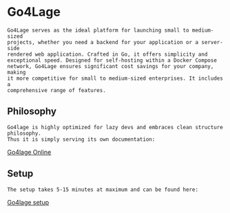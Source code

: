 # Go4Lage

    Go4Lage serves as the ideal platform for launching small to medium-sized
    projects, whether you need a backend for your application or a server-side
    rendered web application. Crafted in Go, it offers simplicity and
    exceptional speed. Designed for self-hosting within a Docker Compose
    network, Go4Lage ensures significant cost savings for your company, making
    it more competitive for small to medium-sized enterprises. It includes a
    comprehensive range of features.

## Philosophy

    Go4lage is highly optimized for lazy devs and embraces clean structure philosophy. 
    Thus it is simply serving its own documentation:

[Go4lage Online](https://go4lage.com)

## Setup

    The setup takes 5-15 minutes at maximum and can be found here:

[Go4lage setup](https://go4lage.com/setup)
    


